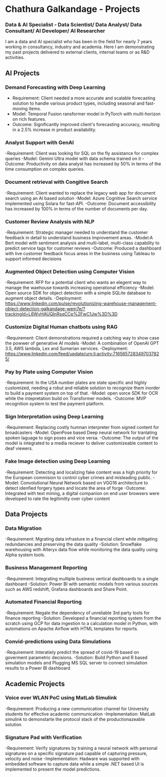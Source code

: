 # Chathura Galkandage - Projects


### Data & AI Specialist - Data Scientist/ Data Analyst/ Data Consultant/ AI Developer/ AI Researcher
I am a data and AI specialist who has been in the field for nearly 7 years working  in consultancy, industry and academia.
Here I am demonstrating my past projects delivered to external clients, internal teams or as R&D activities.

## AI Projects

### Demand Forecasting with Deep Learning
- Requirement: Client needed a more accurate and scalable forecasting solution to handle various product types, including seasonal and fast-moving items.
- Model: Temporal Fusion ransformer model in PyTorch with multi-horizon on rich features.
- Outcome: Significantly improved client's forecasting accuracy, resulting in a 2.5% increase in product availability. 
  
### Analyst Support with GenAI
-Requirement: Client was looking for SQL on the fly assistance for complex queries
-Model: Gemini Ultra model with data schema trained on it
-Outcome: Productivity on data analyst has increased by 50% in terms of the time consumption on complex queries.

### Document retrieval with Congitive Search
-Requirement: Client wanted to replace the legacy web app for document search using an AI based solution
-Model: Azure Cognitive Search service implemented using Solara for fast-API. 
-Outcome: Document accessibility has increased by 100% in terms of the number of documents per day.

### Customer Review Analysis with NLP
-Requirement: Strategic manager needed to understand the customer feedback in detail to understand business improvement areas.
-Model:A Bert model with sentiment analysis and multi-label, multi-class capability to predict service tags for customer reviews
-Outcome: Produced a dashboard with live customer feedback focus areas in the business using Tableau to support informed decisions 

### Augmented Object Detection using Computer Vision
-Requirement: RFP for a potential client who wants an elegent way to manage the waehouse towards increasing operational efficiency
-Model: Open source SDK for object detection with a simple SQLite database to augment object details.
-Deployment:
https://www.linkedin.com/pulse/revolutionizing-warehouse-management-object-detection-galkandage-wem7e/?trackingId=L6WvHAUQlnRsqCCp%2FwC1Jw%3D%3D 

### Customize Digital Human chatbots using RAG
-Requirement: Client demonstrations required a catching way to show case the powwer of generative AI models
-Model: A combination of OpenAI GPT 3.5, AWS lambda, Lex and Sumerian services.
-Deployment:
https://www.linkedin.com/feed/update/urn:li:activity:7165657283497037825/

### Pay by Plate using Computer Vision
-Requirement: In the USA number plates are state specific and highly customized, needing a robut and reliable solution to recognize them inorder to build a payment system on top of that.
-Model: open sorce SDK for OCR while the intepretation build on Transformer models.
-Outcome: MVP recognition system to test the payment platform.

### Sign Interpretation using Deep Learning
-Requirement: Replacing costly humnan interpreter from signed content for broadcasters
-Model: OpenPose based Deep neural network for tranlating spoken laguage to sign poses and vice versa. 
-Outcome: The output of the model is integrated to a media reciever to deliver customizeable content to deaf viewers.

### Fake Image detection using Deep Learning
-Requirement: Detecting and localizing fake content was a high priority for the European commision to control cyber crimes and misleading public.
-Model: Convolutional Neural Network based on VGG16 architecture to detect idenfied forgery types and locate the area of forge
-Outcome: Integrated with text mining, a digital companion on end user browsers were developed to rate the legitimitty over cyber content

## Data Projects

### Data Migration
-Requirement: Mgrating data infrasture in a financial client while mitigating redundancies and preserving the data quality
-Solution: Snowflake warehousing with Alteryx data flow while monitoring the data quality using Alpha system tools.

### Business Management Reporting
-Requirement: Integrating multiple business vertical dashboards to a single dashboard
-Solution: Power BI with semantic models from various sources such as AWS redshift, Grafana dashboards and Share Point. 

### Automated Financial Reporting
-Requirement: Negate the dependency of unreliable 3rd party tools for finance reporting
-Solution: Developed a financial reporting system from the scratch using GCP for data ingestion to a calculation model in Python, with automations on Apache Airflow with HTML templates for reports.

### Convid-predictions using Data Simulations
-Requirement: Interatiely predict the spread of covid-19 based on goverment parametric decisions.
-Solution: Build Python and R based simulation models and Plugging MS SQL server to connect simulation results to a Power BI dashboard

## Academic Projects

### Voice over WLAN PoC using MatLab Simulink
-Requirement: Producing a new communication channel for University students for effective academic communication
-Implementation: MatLab simulink to demonstarte the protocol stack of the productionazeable solution

### Signature Pad with Verification
-Requirement: Verify signatures by training a neural network with personal signatures on a specific signature pad capable of capturing pressure, velocity and noise
-Implementation: Hadware was supported with embedded software to capture data while a simple .NET based UI is implemented to present the model predictions.
